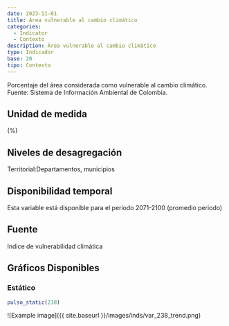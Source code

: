 ```yaml
---
date: 2023-11-01
title: Área vulnerable al cambio climático
categories:
  - Indicator
  - Contexto
description: Área vulnerable al cambio climático
type: Indicador
base: 20
tipo: Contexto
--- 
```


Porcentaje del área considerada como vulnerable al cambio climático.
Fuente: Sistema de Información Ambiental de Colombia.

## Unidad de medida
(%)

## Niveles de desagregación
Territorial:Departamentos, municipios

## Disponibilidad temporal
Esta variable está disponible para el periodo 2071-2100 (promedio periodo)

## Fuente
Indice de vulnerabilidad climática

## Gráficos Disponibles

### Estático

``` R
pulso_static(238)
```

![Example image]({{ site.baseurl }}/images/inds/var_238_trend.png)